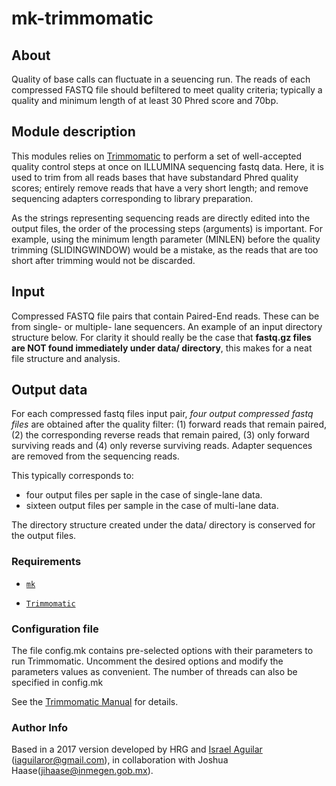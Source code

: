 # mk-trimmomatic #

## About  ##

Quality of base calls can fluctuate in a seuencing run. The reads of each compressed FASTQ file should befiltered to meet quality criteria; typically a quality and minimum length of at least 30 Phred score and 70bp.


## Module description ##

This modules relies on [Trimmomatic](http://www.usadellab.org/cms/?page=trimmomatic) to perform a set of well-accepted quality control steps at once on ILLUMINA sequencing fastq data. Here, it is used to trim from all reads bases that have substandard Phred quality scores; entirely remove reads that have a very short length; and remove sequencing adapters corresponding to library preparation.

As the strings representing sequencing reads are directly edited into the output files, the order of the processing steps (arguments) is important. For example, using the minimum length parameter (MINLEN) before the quality trimming (SLIDINGWINDOW) would be a mistake, as the reads that are too short after trimming would not be discarded.


## Input ##

Compressed FASTQ file pairs that contain Paired-End reads. These can be from single- or multiple- lane sequencers. An example of an input directory structure below. For clarity it should really be the case that **fastq.gz files are NOT found immediately under data/ directory**, this makes for a neat file structure and analysis.


## Output data ##

For each compressed fastq files input pair, *four output compressed fastq files* are obtained after the quality filter: (1) forward reads that remain paired, (2) the corresponding reverse reads that remain paired, (3) only forward surviving reads and (4) only reverse surviving reads. Adapter sequences are removed from the sequencing reads.

This typically corresponds to:
* four output files per saple in the case of single-lane data.
* sixteen output files per sample in the case of multi-lane data.

The directory structure created under the data/ directory is conserved for the output files.


### Requirements ###

- [`mk`](http://doc.cat-v.org/bell_labs/mk/mk.pdf "A successor for `make`.")

- [`Trimmomatic`](http://www.usadellab.org/cms/?page=trimmomatic)


### Configuration file ###

The file config.mk contains pre-selected options with their parameters to run Trimmomatic. Uncomment the desired options and modify the parameters values as convenient. The number of threads can also be specified in config.mk

See the [Trimmomatic Manual](http://www.usadellab.org/cms/uploads/supplementary/Trimmomatic/TrimmomaticManual_V0.32.pdf) for details.


### Author Info ###

Based in a 2017 version developed by HRG and [Israel Aguilar](https://www.linkedin.com/in/israel-aguilar-ba625949/) (iaguilaror@gmail.com), in collaboration with Joshua Haase(jihaase@inmegen.gob.mx).

